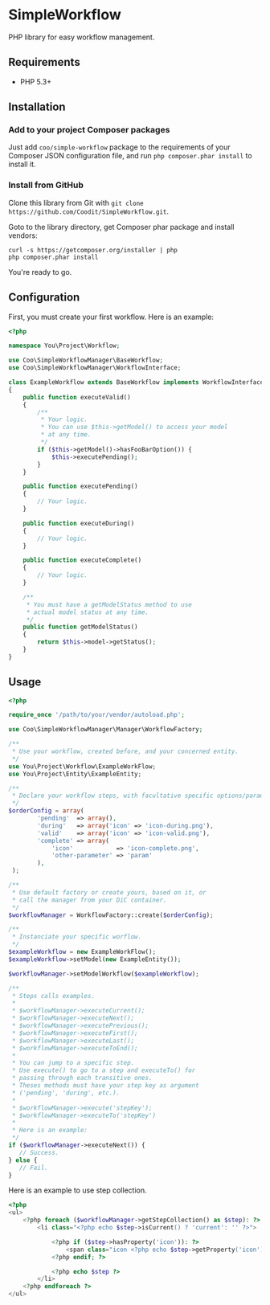 # SimpleWorkflow

PHP library for easy workflow management.

## Requirements

* PHP 5.3+

## Installation

### Add to your project Composer packages

Just add `coo/simple-workflow` package to the requirements of your Composer JSON configuration file,
and run `php composer.phar install` to install it.

### Install from GitHub

Clone this library from Git with `git clone https://github.com/Coodit/SimpleWorkflow.git`.

Goto to the library directory, get Composer phar package and install vendors:

```
curl -s https://getcomposer.org/installer | php
php composer.phar install
```

You're ready to go.

## Configuration

First, you must create your first workflow. Here is an example:


``` php
<?php

namespace You\Project\Workflow;

use Coo\SimpleWorkflowManager\BaseWorkflow;
use Coo\SimpleWorkflowManager\WorkflowInterface;

class ExampleWorkflow extends BaseWorkflow implements WorkflowInterface
{
    public function executeValid()
    {
        /**
         * Your logic.
         * You can use $this->getModel() to access your model
         * at any time.
         */
        if ($this->getModel()->hasFooBarOption()) {
            $this->executePending();
        }
    }

    public function executePending()
    {
        // Your logic.
    }

    public function executeDuring()
    {
        // Your logic.
    }

    public function executeComplete()
    {
        // Your logic.
    }

    /**
     * You must have a getModelStatus method to use
     * actual model status at any time.
     */
    public function getModelStatus()
    {
        return $this->model->getStatus();
    }
}
```

## Usage

``` php
<?php

require_once '/path/to/your/vendor/autoload.php';

use Coo\SimpleWorkflowManager\Manager\WorkflowFactory;

/**
 * Use your workflow, created before, and your concerned entity.
 */
use You\Project\Workflow\ExampleWorkFlow;
use You\Project\Entity\ExampleEntity;

/**
 * Declare your workflow steps, with facultative specific options/parameters.
 */
$orderConfig = array(
        'pending'  => array(),
        'during'   => array('icon' => 'icon-during.png'),
        'valid'    => array('icon' => 'icon-valid.png'),
        'complete' => array(
            'icon'            => 'icon-complete.png',
            'other-parameter' => 'param'
        ),
 );

/**
 * Use default factory or create yours, based on it, or
 * call the manager from your DiC container.
 */
$workflowManager = WorkflowFactory::create($orderConfig);

/**
 * Instanciate your specific worflow.
 */
$exampleWorkflow = new ExampleWorkFlow();
$exampleWorkflow->setModel(new ExampleEntity());

$workflowManager->setModelWorkflow($exampleWorkflow);

/**
 * Steps calls examples.
 * 
 * $workflowManager->executeCurrent();
 * $workflowManager->executeNext();
 * $workflowManager->executePrevious();
 * $workflowManager->executeFirst();
 * $workflowManager->executeLast();
 * $workflowManager->executeToEnd();
 *
 * You can jump to a specific step.
 * Use execute() to go to a step and executeTo() for
 * passing through each transitive ones.
 * Theses methods must have your step key as argument
 * ('pending', 'during', etc.).
 * 
 * $workflowManager->execute('stepKey');
 * $workflowManager->executeTo('stepKey')
 *
 * Here is an example:
 */
if ($workflowManager->executeNext()) {
   // Success.
} else {
   // Fail.
}
```
Here is an example to use step collection.

```php
<?php
<ul>
    <?php foreach ($workflowManager->getStepCollection() as $step): ?>
        <li class="<?php echo $step->isCurrent() ? 'current': '' ?>">

            <?php if ($step->hasProperty('icon')): ?>
                <span class="icon <?php echo $step->getProperty('icon') ?>"></span>
            <?php endif; ?>

            <?php echo $step ?>
        </li>
    <?php endforeach ?>
</ul>
```